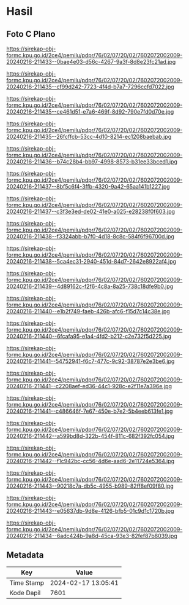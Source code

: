 # Hasil

## Foto C Plano

https://sirekap-obj-formc.kpu.go.id/2ce4/pemilu/pdpr/76/02/07/20/02/7602072002009-20240216-211433--0bae4e03-d56c-4267-9a3f-8d8e23fc21ad.jpg

https://sirekap-obj-formc.kpu.go.id/2ce4/pemilu/pdpr/76/02/07/20/02/7602072002009-20240216-211435--cf99d242-7723-4f4d-b7a7-7296ccfd7022.jpg

https://sirekap-obj-formc.kpu.go.id/2ce4/pemilu/pdpr/76/02/07/20/02/7602072002009-20240216-211435--ce461d51-e7a6-469f-8d92-790e7fd0d70e.jpg

https://sirekap-obj-formc.kpu.go.id/2ce4/pemilu/pdpr/76/02/07/20/02/7602072002009-20240216-211435--26fcffcb-53cc-4d10-8214-ec1208baebab.jpg

https://sirekap-obj-formc.kpu.go.id/2ce4/pemilu/pdpr/76/02/07/20/02/7602072002009-20240216-211436--b74c28b4-bb97-4998-8573-b31ee33bced1.jpg

https://sirekap-obj-formc.kpu.go.id/2ce4/pemilu/pdpr/76/02/07/20/02/7602072002009-20240216-211437--8bf5c6f4-3ffb-4320-9a42-65aa141b1227.jpg

https://sirekap-obj-formc.kpu.go.id/2ce4/pemilu/pdpr/76/02/07/20/02/7602072002009-20240216-211437--c3f3e3ed-de02-41e0-a025-e28238f0f603.jpg

https://sirekap-obj-formc.kpu.go.id/2ce4/pemilu/pdpr/76/02/07/20/02/7602072002009-20240216-211438--f3324abb-b7f0-4d18-8c8c-584f6f96700d.jpg

https://sirekap-obj-formc.kpu.go.id/2ce4/pemilu/pdpr/76/02/07/20/02/7602072002009-20240216-211438--5ca4ec31-2940-451d-84d7-2642e8922af4.jpg

https://sirekap-obj-formc.kpu.go.id/2ce4/pemilu/pdpr/76/02/07/20/02/7602072002009-20240216-211439--4d89162c-f2f6-4c8a-8a25-738c18dfe9b0.jpg

https://sirekap-obj-formc.kpu.go.id/2ce4/pemilu/pdpr/76/02/07/20/02/7602072002009-20240216-211440--e1b2f749-faeb-426b-afc6-f15d7c14c38e.jpg

https://sirekap-obj-formc.kpu.go.id/2ce4/pemilu/pdpr/76/02/07/20/02/7602072002009-20240216-211440--6fcafa95-e1a4-4fd2-b212-c2e732f5d225.jpg

https://sirekap-obj-formc.kpu.go.id/2ce4/pemilu/pdpr/76/02/07/20/02/7602072002009-20240216-211441--54752941-f6c7-477c-9c92-38787e2e3be6.jpg

https://sirekap-obj-formc.kpu.go.id/2ce4/pemilu/pdpr/76/02/07/20/02/7602072002009-20240216-211441--c2208aef-ed36-44c1-928c-e2f11e7a396e.jpg

https://sirekap-obj-formc.kpu.go.id/2ce4/pemilu/pdpr/76/02/07/20/02/7602072002009-20240216-211441--c486646f-7e67-450e-b7e2-5b4eeb613fe1.jpg

https://sirekap-obj-formc.kpu.go.id/2ce4/pemilu/pdpr/76/02/07/20/02/7602072002009-20240216-211442--a599bd8d-322b-454f-811c-682f392fc054.jpg

https://sirekap-obj-formc.kpu.go.id/2ce4/pemilu/pdpr/76/02/07/20/02/7602072002009-20240216-211442--f1c942bc-cc56-4d6e-aad6-2e11724e5364.jpg

https://sirekap-obj-formc.kpu.go.id/2ce4/pemilu/pdpr/76/02/07/20/02/7602072002009-20240216-211443--90218c7a-db5c-4955-b989-82ff8ef09f80.jpg

https://sirekap-obj-formc.kpu.go.id/2ce4/pemilu/pdpr/76/02/07/20/02/7602072002009-20240216-211443--e05637db-9d8e-4126-bfb5-01c9d1c1720b.jpg

https://sirekap-obj-formc.kpu.go.id/2ce4/pemilu/pdpr/76/02/07/20/02/7602072002009-20240216-211434--6adc424b-9a8d-45ca-93e3-82fef87b8039.jpg


## Metadata

| Key        | Value               |
| ---------- | ------------------- |
| Time Stamp | 2024-02-17 13:05:41 |
| Kode Dapil | 7601                |



